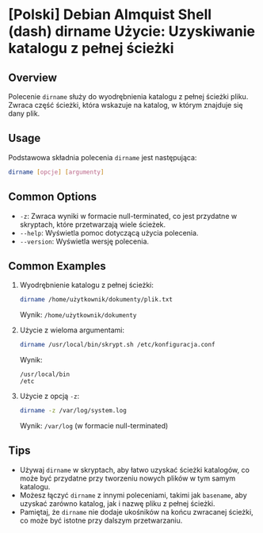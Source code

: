 # [Polski] Debian Almquist Shell (dash) dirname Użycie: Uzyskiwanie katalogu z pełnej ścieżki

## Overview
Polecenie `dirname` służy do wyodrębnienia katalogu z pełnej ścieżki pliku. Zwraca część ścieżki, która wskazuje na katalog, w którym znajduje się dany plik.

## Usage
Podstawowa składnia polecenia `dirname` jest następująca:

```bash
dirname [opcje] [argumenty]
```

## Common Options
- `-z`: Zwraca wyniki w formacie null-terminated, co jest przydatne w skryptach, które przetwarzają wiele ścieżek.
- `--help`: Wyświetla pomoc dotyczącą użycia polecenia.
- `--version`: Wyświetla wersję polecenia.

## Common Examples
1. Wyodrębnienie katalogu z pełnej ścieżki:
   ```bash
   dirname /home/użytkownik/dokumenty/plik.txt
   ```
   Wynik: `/home/użytkownik/dokumenty`

2. Użycie z wieloma argumentami:
   ```bash
   dirname /usr/local/bin/skrypt.sh /etc/konfiguracja.conf
   ```
   Wynik:
   ```
   /usr/local/bin
   /etc
   ```

3. Użycie z opcją `-z`:
   ```bash
   dirname -z /var/log/system.log
   ```
   Wynik: `/var/log` (w formacie null-terminated)

## Tips
- Używaj `dirname` w skryptach, aby łatwo uzyskać ścieżki katalogów, co może być przydatne przy tworzeniu nowych plików w tym samym katalogu.
- Możesz łączyć `dirname` z innymi poleceniami, takimi jak `basename`, aby uzyskać zarówno katalog, jak i nazwę pliku z pełnej ścieżki.
- Pamiętaj, że `dirname` nie dodaje ukośników na końcu zwracanej ścieżki, co może być istotne przy dalszym przetwarzaniu.